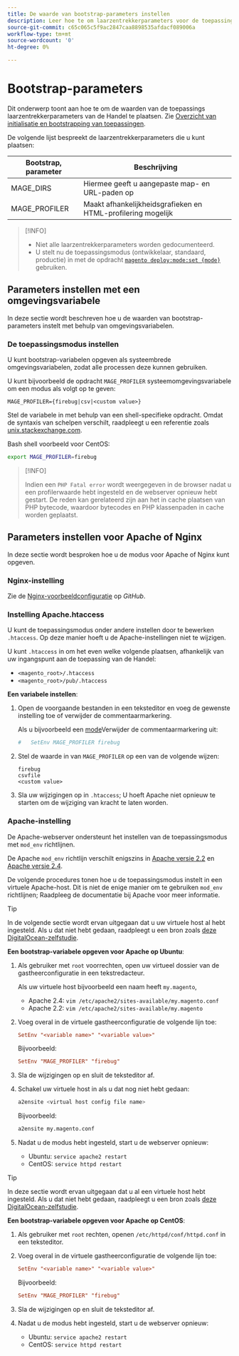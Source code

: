 ```yaml
---
title: De waarde van bootstrap-parameters instellen
description: Leer hoe te om laarzentrekkerparameters voor de toepassing van de Handel te plaatsen.
source-git-commit: c65c065c5f9ac2847caa8898535afdacf089006a
workflow-type: tm+mt
source-wordcount: '0'
ht-degree: 0%

---
```



# Bootstrap-parameters

Dit onderwerp toont aan hoe te om de waarden van de toepassings laarzentrekkerparameters van de Handel te plaatsen. Zie [Overzicht van initialisatie en bootstrapping van toepassingen](initialization.md).

De volgende lijst bespreekt de laarzentrekkerparameters die u kunt plaatsen:

| Bootstrap, parameter | Beschrijving |
| ------------------- | -------------------------------------------- |
| MAGE_DIRS | Hiermee geeft u aangepaste map- en URL-paden op |
| MAGE_PROFILER | Maakt afhankelijkheidsgrafieken en HTML-profilering mogelijk |

>[!INFO]
>
>- Niet alle laarzentrekkerparameters worden gedocumenteerd.
>- U stelt nu de toepassingsmodus (ontwikkelaar, standaard, productie) in met de opdracht [`magento deploy:mode:set {mode}`](../cli/set-mode.md) gebruiken.


## Parameters instellen met een omgevingsvariabele

In deze sectie wordt beschreven hoe u de waarden van bootstrap-parameters instelt met behulp van omgevingsvariabelen.

### De toepassingsmodus instellen

U kunt bootstrap-variabelen opgeven als systeembrede omgevingsvariabelen, zodat alle processen deze kunnen gebruiken.

U kunt bijvoorbeeld de opdracht `MAGE_PROFILER` systeemomgevingsvariabele om een modus als volgt op te geven:

```terminal
MAGE_PROFILER={firebug|csv|<custom value>}
```

Stel de variabele in met behulp van een shell-specifieke opdracht. Omdat de syntaxis van schelpen verschilt, raadpleegt u een referentie zoals [unix.stackexchange.com][unix-stackx].

Bash shell voorbeeld voor CentOS:

```bash
export MAGE_PROFILER=firebug
```

>[!INFO]
>
>Indien een `PHP Fatal error` wordt weergegeven in de browser nadat u een profilerwaarde hebt ingesteld en de webserver opnieuw hebt gestart. De reden kan gerelateerd zijn aan het in cache plaatsen van PHP bytecode, waardoor bytecodes en PHP klassenpaden in cache worden geplaatst.

## Parameters instellen voor Apache of Nginx

In deze sectie wordt besproken hoe u de modus voor Apache of Nginx kunt opgeven.

### Nginx-instelling

Zie de [Nginx-voorbeeldconfiguratie] op _GitHub_.

### Instelling Apache.htaccess

U kunt de toepassingsmodus onder andere instellen door te bewerken `.htaccess`. Op deze manier hoeft u de Apache-instellingen niet te wijzigen.

U kunt `.htaccess` in om het even welke volgende plaatsen, afhankelijk van uw ingangspunt aan de toepassing van de Handel:

- `<magento_root>/.htaccess`
- `<magento_root>/pub/.htaccess`

**Een variabele instellen**:

1. Open de voorgaande bestanden in een teksteditor en voeg de gewenste instelling toe of verwijder de commentaarmarkering.

   Als u bijvoorbeeld een [mode](application-modes.md)Verwijder de commentaarmarkering uit:

   ```conf
   #   SetEnv MAGE_PROFILER firebug
   ```

1. Stel de waarde in van `MAGE_PROFILER` op een van de volgende wijzen:

   ```terminal
   firebug
   csvfile
   <custom value>
   ```

1. Sla uw wijzigingen op in `.htaccess`; U hoeft Apache niet opnieuw te starten om de wijziging van kracht te laten worden.

### Apache-instelling

De Apache-webserver ondersteunt het instellen van de toepassingsmodus met `mod_env` richtlijnen.

De Apache `mod_env` richtlijn verschilt enigszins in [Apache versie 2.2] en [Apache versie 2.4].

De volgende procedures tonen hoe u de toepassingsmodus instelt in een virtuele Apache-host. Dit is niet de enige manier om te gebruiken `mod_env` richtlijnen; Raadpleeg de documentatie bij Apache voor meer informatie.

>[!TIP]
>
>In de volgende sectie wordt ervan uitgegaan dat u uw virtuele host al hebt ingesteld. Als u dat niet hebt gedaan, raadpleegt u een bron zoals [deze DigitalOcean-zelfstudie](https://www.digitalocean.com/community/tutorials/how-to-set-up-apache-virtual-hosts-on-ubuntu-14-04-lts).

**Een bootstrap-variabele opgeven voor Apache op Ubuntu**:

1. Als gebruiker met `root` voorrechten, open uw virtueel dossier van de gastheerconfiguratie in een tekstredacteur.

   Als uw virtuele host bijvoorbeeld een naam heeft `my.magento`,

   - Apache 2.4: `vim /etc/apache2/sites-available/my.magento.conf`
   - Apache 2.2: `vim /etc/apache2/sites-available/my.magento`

1. Voeg overal in de virtuele gastheerconfiguratie de volgende lijn toe:

   ```conf
   SetEnv "<variable name>" "<variable value>"
   ```

   Bijvoorbeeld:

   ```conf
   SetEnv "MAGE_PROFILER" "firebug"
   ```

1. Sla de wijzigingen op en sluit de teksteditor af.
1. Schakel uw virtuele host in als u dat nog niet hebt gedaan:

   ```bash
   a2ensite <virtual host config file name>
   ```

   Bijvoorbeeld:

   ```bash
   a2ensite my.magento.conf
   ```

1. Nadat u de modus hebt ingesteld, start u de webserver opnieuw:

   - Ubuntu: `service apache2 restart`
   - CentOS: `service httpd restart`

>[!TIP]
>
>In deze sectie wordt ervan uitgegaan dat u al een virtuele host hebt ingesteld. Als u dat niet hebt gedaan, raadpleegt u een bron zoals [deze DigitalOcean-zelfstudie](https://www.digitalocean.com/community/tutorials/how-to-set-up-apache-virtual-hosts-on-centos-6).

**Een bootstrap-variabele opgeven voor Apache op CentOS**:

1. Als gebruiker met `root` rechten, openen `/etc/httpd/conf/httpd.conf` in een teksteditor.

1. Voeg overal in de virtuele gastheerconfiguratie de volgende lijn toe:

   ```conf
   SetEnv "<variable name>" "<variable value>"
   ```

   Bijvoorbeeld:

   ```conf
   SetEnv "MAGE_PROFILER" "firebug"
   ```

1. Sla de wijzigingen op en sluit de teksteditor af.

1. Nadat u de modus hebt ingesteld, start u de webserver opnieuw:

   - Ubuntu: `service apache2 restart`
   - CentOS: `service httpd restart`

<!-- link definitions -->

[Apache versie 2.2]: http://httpd.apache.org/docs/2.2/mod/mod_env.html#setenv
[Apache versie 2.4]: http://httpd.apache.org/docs/2.4/mod/mod_env.html#setenv
[Nginx-voorbeeldconfiguratie]: https://github.com/magento/magento2/blob/2.4/nginx.conf.sample#L16
[unix-stackx]: https://unix.stackexchange.com/questions/117467/how-to-permanently-set-environmental-variables
